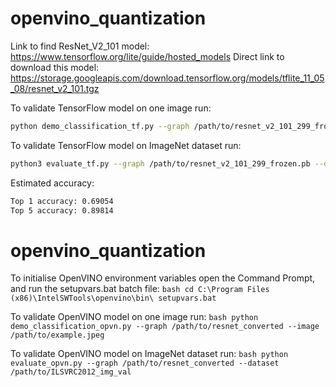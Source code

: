 # openvino_quantization

Link to find ResNet_V2_101 model:
https://www.tensorflow.org/lite/guide/hosted_models
Direct link to download this model:
https://storage.googleapis.com/download.tensorflow.org/models/tflite_11_05_08/resnet_v2_101.tgz

To validate TensorFlow model on one image run:
```bash
python demo_classification_tf.py --graph /path/to/resnet_v2_101_299_frozen.pb --image /path/to/example.jpeg
```

To validate TensorFlow model on ImageNet dataset run:
```bash
python3 evaluate_tf.py --graph /path/to/resnet_v2_101_299_frozen.pb --dataset /path/to/ILSVRC2012_img_val
```
Estimated accuracy:
```bash
Top 1 accuracy: 0.69054
Top 5 accuracy: 0.89814
```

# openvino_quantization

To initialise OpenVINO environment variables open the Command Prompt, and run the setupvars.bat batch file:
``bash
cd C:\Program Files (x86)\IntelSWTools\openvino\bin\
setupvars.bat
``

To validate OpenVINO model on one image run:
``bash
python demo_classification_opvn.py --graph /path/to/resnet_converted --image /path/to/example.jpeg
``

To validate OpenVINO model on ImageNet dataset run:
``bash
python evaluate_opvn.py --graph /path/to/resnet_converted --dataset /path/to/ILSVRC2012_img_val
``
